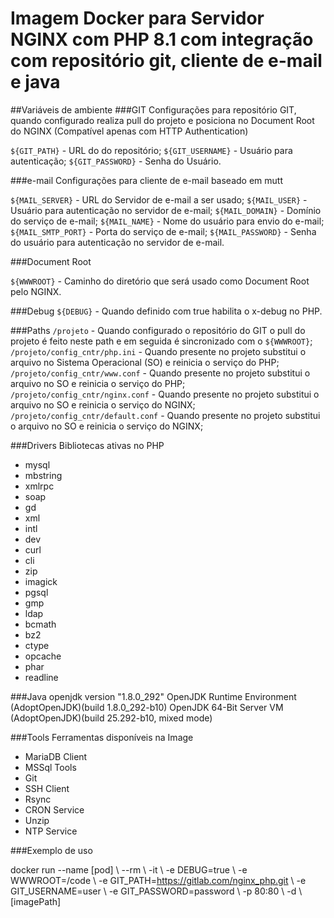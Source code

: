 
# Imagem Docker para Servidor NGINX com PHP 8.1 com integração com repositório git, cliente de e-mail e java

##Variáveis de ambiente
###GIT
Configurações para repositório GIT, quando configurado realiza pull do projeto e posiciona no Document Root do NGINX (Compatível apenas com HTTP Authentication)

``${GIT_PATH}`` - URL do do repositório;
``${GIT_USERNAME}`` - Usuário para autenticação;
``${GIT_PASSWORD}`` - Senha do Usuário.

###e-mail
Configurações para cliente de e-mail baseado em mutt

``${MAIL_SERVER}`` - URL do Servidor de e-mail a ser usado;
``${MAIL_USER}`` - Usuário para autenticação no servidor de e-mail;
``${MAIL_DOMAIN}`` - Domínio do serviço de e-mail;
``${MAIL_NAME}`` - Nome do usuário para envio do e-mail;
``${MAIL_SMTP_PORT}`` - Porta do serviço de e-mail;
``${MAIL_PASSWORD}`` - Senha do usuário para autenticação no servidor de e-mail.

###Document Root

``${WWWROOT}`` - Caminho do diretório que será usado como Document Root pelo NGINX.

###Debug
``${DEBUG}`` - Quando definido com true habilita o x-debug no PHP.

###Paths
``/projeto`` - Quando configurado o repositório do GIT o pull do projeto é feito neste path e em seguida é sincronizado com o ``${WWWROOT}``;
``/projeto/config_cntr/php.ini`` - Quando presente no projeto substitui o arquivo no Sistema Operacional (SO) e reinicia o serviço do PHP;
``/projeto/config_cntr/www.conf`` - Quando presente no projeto substitui o arquivo no SO e reinicia o serviço do PHP;
``/projeto/config_cntr/nginx.conf`` - Quando presente no projeto substitui o arquivo no SO e reinicia o serviço do NGINX;
``/projeto/config_cntr/default.conf`` - Quando presente no projeto substitui o arquivo no SO e reinicia o serviço do NGINX;

###Drivers
Bibliotecas ativas no PHP
- mysql 
- mbstring
- xmlrpc
- soap
- gd
- xml
- intl
- dev
- curl
- cli
- zip
- imagick
- pgsql
- gmp
- ldap
- bcmath
- bz2
- ctype
- opcache
- phar
- readline 

###Java
openjdk version "1.8.0_292"
OpenJDK Runtime Environment (AdoptOpenJDK)(build 1.8.0_292-b10)
OpenJDK 64-Bit Server VM (AdoptOpenJDK)(build 25.292-b10, mixed mode)

###Tools
Ferramentas disponíveis na Image
- MariaDB Client
- MSSql Tools
- Git
- SSH Client
- Rsync
- CRON Service
- Unzip
- NTP Service

###Exemplo de uso

docker run --name [pod] \\
  --rm \\
  -it \\
  -e DEBUG=true \\
  -e WWWROOT=/code \\
  -e GIT_PATH=https://gitlab.com/nginx_php.git \\
  -e GIT_USERNAME=user \\
  -e GIT_PASSWORD=password \\
  -p 80:80 \\
  -d \\
  [imagePath]
